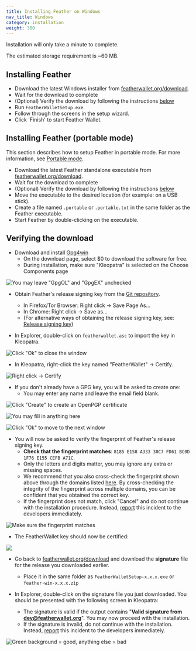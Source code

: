 ```yaml
---
title: Installing Feather on Windows
nav_title: Windows
category: installation
weight: 300
---
```


Installation will only take a minute to complete.

The estimated storage requirement is ~60 MB.

## Installing Feather

- Download the latest Windows installer from [featherwallet.org/download](https://featherwallet.org/download).
- Wait for the download to complete
- (Optional) Verify the download by following the instructions [below](windows#verifying-the-download)
- Run `FeatherWalletSetup.exe`.
- Follow through the screens in the setup wizard.
- Click 'Finish' to start Feather Wallet.

## Installing Feather (portable mode)

This section describes how to setup Feather in portable mode. For more information, see [Portable mode](portable-mode).

- Download the latest Feather standalone executable from [featherwallet.org/download](https://featherwallet.org/download).
- Wait for the download to complete
- (Optional) Verify the download by following the instructions [below](windows#verifying-the-download)
- Move the executable to the desired location (for example: on a USB stick).
- Create a file named `.portable` or `.portable.txt` in the same folder as the Feather executable.
- Start Feather by double-clicking on the executable.

## Verifying the download

- Download and install [Gpg4win](https://gpg4win.org/)
  - On the download page, select $0 to download the software for free.
  - During installation, make sure "Kleopatra" is selected on the Choose Components page

![You may leave "GpgOL" and "GpgEX" unchecked](/static/files/win-gpg-kleopatra.png)

- Obtain Feather's release signing key from the [Git repository](https://raw.githubusercontent.com/feather-wallet/feather/master/utils/pubkeys/featherwallet.asc).
  - In Firefox/Tor Browser: Right click → Save Page As...
  - In Chrome: Right click → Save as...
  - (For alternative ways of obtaining the release signing key, see: [Release signing key](release-signing-key))

- In Explorer, double-click on `featherwallet.asc` to import the key in Kleopatra.

![Click "Ok" to close the window](/static/files/win-gpg-import-release-key.png)

- In Kleopatra, right-click the key named "FeatherWallet" → Certify.

![Right click → Certify](/static/files/win-gpg-certify.png)

- If you don't already have a GPG key, you will be asked to create one:
  - You may enter any name and leave the email field blank.

![Click "Create" to create an OpenPGP certificate](/static/files/win-gpg-create-openpgp-cert.png)

![You may fill in anything here](/static/files/win-gpg-create-cert-info.png)

![Click "Ok" to move to the next window](/static/files/win-gpg-cert-created.png)

- You will now be asked to verify the fingerprint of Feather's release signing key.
   - **Check that the fingerprint matches**: `8185 E158 A333 30C7 FD61 BC0D 1F76 E155 CEFB A71C`.
   - Only the letters and digits matter, you may ignore any extra or missing spaces.
   - We recommend that you also cross-check the fingerprint shown above through the domains listed [here](release-signing-key). By cross-checking the integrity of the fingerprint across multiple domains, you can be confident that you obtained the correct key.
   - If the fingerprint does not match, click "Cancel" and do not continue with the installation procedure. Instead, [report](report-an-issue) this incident to the developers immediately.

![Make sure the fingerprint matches](/static/files/win-gpg-verify-fingerprint.png)

- The FeatherWallet key should now be certified:

![](/static/files/win-gpg-certified.png)

- Go back to [featherwallet.org/download](https://featherwallet.org/download) and download the **signature** file for the release you downloaded earlier.
  - Place it in the same folder as `FeatherWalletSetup-x.x.x.exe` or `feather-win-x.x.x.zip`

- In Explorer, double-click on the signature file you just downloaded. You should be presented with the following screen in Kleopatra:
  - The signature is valid if the output contains "**Valid signature from dev@featherwallet.org**". You may now proceed with the installation.
  - If the signature is invalid, do not continue with the installation. Instead, [report](report-an-issue) this incident to the developers immediately.

![Green background = good, anything else = bad](/static/files/win-gpg-verification-success.png)

